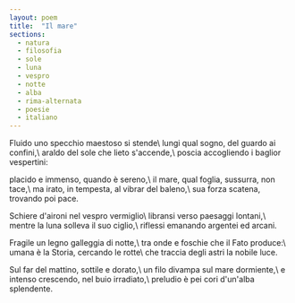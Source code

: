```yaml
---
layout: poem
title:  "Il mare"
sections:
  - natura
  - filosofia
  - sole
  - luna
  - vespro
  - notte
  - alba
  - rima-alternata
  - poesie
  - italiano
---
```


Fluido uno specchio maestoso si stende\\
lungi qual sogno, del guardo ai confini,\\
araldo del sole che lieto s'accende,\\
poscia accogliendo i baglior vespertini:

placido e immenso, quando è sereno,\\
il mare, qual foglia, sussurra, non tace,\\
ma irato, in tempesta, al vibrar del baleno,\\
sua forza scatena, trovando poi pace.

Schiere d'aironi nel vespro vermiglio\\
libransi verso paesaggi lontani,\\
mentre la luna solleva il suo ciglio,\\
riflessi emanando argentei ed arcani.

Fragile un legno galleggia di notte,\\
tra onde e foschie che il Fato produce:\\
umana è la Storia, cercando le rotte\\
che traccia degli astri la nobile luce.

Sul far del mattino, sottile e dorato,\\
un filo divampa sul mare dormiente,\\
e intenso crescendo, nel buio irradiato,\\
preludio è pei cori d'un'alba splendente.
